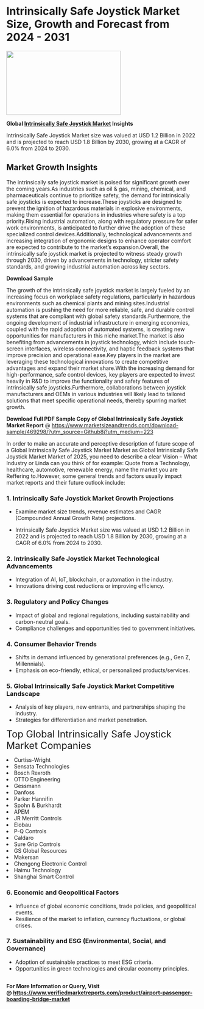 <H1>Intrinsically Safe Joystick Market Size, Growth and Forecast from 2024 - 2031</H1><img class="aligncenter size-medium wp-image-584254" src="https://thirdeyenews.in/wp-content/uploads/2024/09/Global-Market-Research-300x168.jpeg" alt="" width="300" height="168" /><p><strong>Global&nbsp;<a href="https://www.marketsizeandtrends.com/download-sample/469298/?utm_source=Github8j?utm_medium=223">Intrinsically Safe Joystick Market</a> Insights</strong></p><p>Intrinsically Safe Joystick Market size was valued at USD 1.2 Billion in 2022 and is projected to reach USD 1.8 Billion by 2030, growing at a CAGR of 6.0% from 2024 to 2030.</p><p><h2>Market Growth Insights</h2> <p>The intrinsically safe joystick market is poised for significant growth over the coming years.As industries such as oil & gas, mining, chemical, and pharmaceuticals continue to prioritize safety, the demand for intrinsically safe joysticks is expected to increase.These joysticks are designed to prevent the ignition of hazardous materials in explosive environments, making them essential for operations in industries where safety is a top priority.Rising industrial automation, along with regulatory pressure for safer work environments, is anticipated to further drive the adoption of these specialized control devices.Additionally, technological advancements and increasing integration of ergonomic designs to enhance operator comfort are expected to contribute to the market’s expansion.Overall, the intrinsically safe joystick market is projected to witness steady growth through 2030, driven by advancements in technology, stricter safety standards, and growing industrial automation across key sectors.</p> <p><strong>Download Sample</strong></p> <p>The growth of the intrinsically safe joystick market is largely fueled by an increasing focus on workplace safety regulations, particularly in hazardous environments such as chemical plants and mining sites.Industrial automation is pushing the need for more reliable, safe, and durable control systems that are compliant with global safety standards.Furthermore, the ongoing development of industrial infrastructure in emerging economies, coupled with the rapid adoption of automated systems, is creating new opportunities for manufacturers in this niche market.The market is also benefiting from advancements in joystick technology, which include touch-screen interfaces, wireless connectivity, and haptic feedback systems that improve precision and operational ease.Key players in the market are leveraging these technological innovations to create competitive advantages and expand their market share.With the increasing demand for high-performance, safe control devices, key players are expected to invest heavily in R&D to improve the functionality and safety features of intrinsically safe joysticks.Furthermore, collaborations between joystick manufacturers and OEMs in various industries will likely lead to tailored solutions that meet specific operational needs, thereby spurring market growth.<p><span class=""><strong>Download Full PDF Sample Copy of Global Intrinsically Safe Joystick Market Report</strong> @ <a href="https://www.marketsizeandtrends.com/download-sample/469298/?utm_source=Github8j?utm_medium=223" target="_blank">https://www.marketsizeandtrends.com/download-sample/469298/?utm_source=Github8j?utm_medium=223</a></span></p><p>In order to make an accurate and perceptive description of future scope of a Global&nbsp;Intrinsically Safe Joystick Market Market as Global&nbsp;Intrinsically Safe Joystick Market Market of 2025, you need to describe a clear Vision &ndash; What Industry or Linda can you think of for example: Quote from a Technology, healthcare, automotive, renewable energy, name the market you are Reffering to.However, some general trends and factors usually impact market reports and their future outlook include:</p><h3>1.&nbsp;<strong>Intrinsically Safe Joystick Market Growth Projections</strong></h3><ul><li>Examine market size trends, revenue estimates and CAGR (Compounded Annual Growth Rate) projections.</li><li><p>Intrinsically Safe Joystick Market size was valued at USD 1.2 Billion in 2022 and is projected to reach USD 1.8 Billion by 2030, growing at a CAGR of 6.0% from 2024 to 2030.</p></li></ul><h3>2.&nbsp;<strong>Intrinsically Safe Joystick Market Technological Advancements</strong></h3><ul><li>Integration of AI, IoT, blockchain, or automation in the industry.</li><li>Innovations driving cost reductions or improving efficiency.</li></ul><h3>3.&nbsp;<strong>Regulatory and Policy Changes</strong></h3><ul><li>Impact of global and regional regulations, including sustainability and carbon-neutral goals.</li><li>Compliance challenges and opportunities tied to government initiatives.</li></ul><h3>4.&nbsp;<strong>Consumer Behavior Trends</strong></h3><ul><li>Shifts in demand influenced by generational preferences (e.g., Gen Z, Millennials).</li><li>Emphasis on eco-friendly, ethical, or personalized products/services.</li></ul><h3>5.&nbsp;<strong>Global Intrinsically Safe Joystick Market Competitive Landscape</strong></h3><ul><li>Analysis of key players, new entrants, and partnerships shaping the industry.</li><li>Strategies for differentiation and market penetration.</li></ul><p data-pm-slice="1 1 []"><span style="color: inherit; font-family: inherit; font-size: 25px;">Top Global Intrinsically Safe Joystick Market Companies</span></p><div class="" data-test-id=""><p><li>Curtiss-Wright</li><li> Sensata Technologies</li><li> Bosch Rexroth</li><li> OTTO Engineering</li><li> Gessmann</li><li> Danfoss</li><li> Parker Hannifin</li><li> Spohn & Burkhardt</li><li> APEM</li><li> JR Merritt Controls</li><li> Elobau</li><li> P-Q Controls</li><li> Caldaro</li><li> Sure Grip Controls</li><li> GS Global Resources</li><li> Makersan</li><li> Chengong Electronic Control</li><li> Haimu Technology</li><li> Shanghai Smart Control</li></p></div><h3>6.&nbsp;<strong>Economic and Geopolitical Factors</strong></h3><ul><li>Influence of global economic conditions, trade policies, and geopolitical events.</li><li>Resilience of the market to inflation, currency fluctuations, or global crises.</li></ul><h3>7.&nbsp;<strong>Sustainability and ESG (Environmental, Social, and Governance)</strong></h3><ul><li>Adoption of sustainable practices to meet ESG criteria.</li><li>Opportunities in green technologies and circular economy principles.</li></ul><h2><strong style="font-size: 14px;">For More Information or Query, Visit @&nbsp;</strong><a style="background-color: #ffffff; font-size: 14px;" href="https://www.marketsizeandtrends.com/report/intrinsically-safe-joystick-market/" target="_blank">https://www.verifiedmarketreports.com/product/airport-passenger-boarding-bridge-market</a></h2>